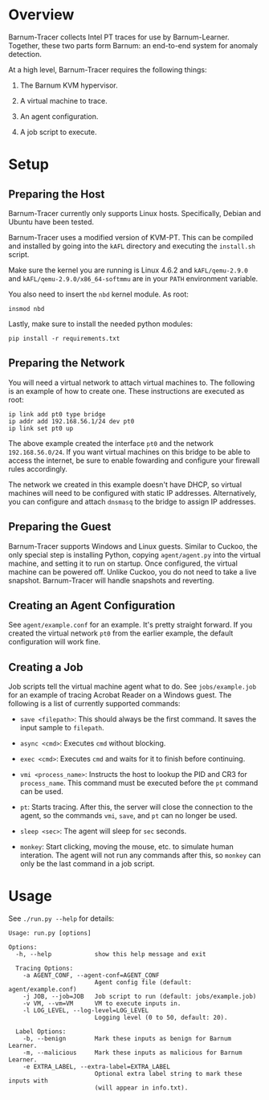 # Overview

Barnum-Tracer collects Intel PT traces for use by Barnum-Learner. Together, these two parts form Barnum:
an end-to-end system for anomaly detection.

At a high level, Barnum-Tracer requires the following things:

1. The Barnum KVM hypervisor.

2. A virtual machine to trace.

3. An agent configuration.

4. A job script to execute.

# Setup

## Preparing the Host

Barnum-Tracer currently only supports Linux hosts. Specifically, Debian and Ubuntu have been tested.

Barnum-Tracer uses a modified version of KVM-PT. This can be compiled and installed by going into
the `kAFL` directory and executing the `install.sh` script.

Make sure the kernel you are running is Linux 4.6.2 and `kAFL/qemu-2.9.0` and `kAFL/qemu-2.9.0/x86_64-softmmu`
are in your `PATH` environment variable.

You also need to insert the `nbd` kernel module. As root:

    insmod nbd

Lastly, make sure to install the needed python modules:

    pip install -r requirements.txt

## Preparing the Network

You will need a virtual network to attach virtual machines to. The following is an example of how
to create one. These instructions are executed as root:

    ip link add pt0 type bridge
    ip addr add 192.168.56.1/24 dev pt0
    ip link set pt0 up

The above example created the interface `pt0` and the network `192.168.56.0/24`. If you want virtual machines
on this bridge to be able to access the internet, be sure to enable fowarding and configure your firewall rules
accordingly.

The network we created in this example doesn't have DHCP, so virtual machines will need to be configured with
static IP addresses. Alternatively, you can configure and attach `dnsmasq` to the bridge to assign IP addresses.

## Preparing the Guest

Barnum-Tracer supports Windows and Linux guests. Similar to Cuckoo, the only special step is installing Python,
copying `agent/agent.py`
into the virtual machine, and setting it to run on startup. Once configured, the virtual machine can be powered off.
Unlike Cuckoo, you do not need to take a live snapshot. Barnum-Tracer will handle snapshots and reverting.

## Creating an Agent Configuration

See `agent/example.conf` for an example. It's pretty straight forward. If you created the virtual network `pt0`
from the earlier example, the default configuration will work fine.

## Creating a Job

Job scripts tell the virtual machine agent what to do. See `jobs/example.job` for an example of tracing Acrobat
Reader on a Windows guest. The following is a list of currently supported commands:

* `save <filepath>`: This should always be the first command. It saves the input sample to `filepath`.

* `async <cmd>`: Executes `cmd` without blocking.

* `exec <cmd>`: Executes `cmd` and waits for it to finish before continuing.

* `vmi <process_name>`: Instructs the host to lookup the PID and CR3 for `process_name`. This command must be
executed before the `pt` command can be used.

* `pt`: Starts tracing. After this, the server will close the connection to the agent, so the commands `vmi`,
`save`, and `pt` can no longer be used.

* `sleep <sec>`: The agent will sleep for `sec` seconds.

* `monkey`: Start clicking, moving the mouse, etc. to simulate human interation. The agent will not run any
commands after this, so `monkey` can only be the last command in a job script.

# Usage

See `./run.py --help` for details:

    Usage: run.py [options]
    
    Options:
      -h, --help            show this help message and exit
    
      Tracing Options:
        -a AGENT_CONF, --agent-conf=AGENT_CONF
                            Agent config file (default: agent/example.conf)
        -j JOB, --job=JOB   Job script to run (default: jobs/example.job)
        -v VM, --vm=VM      VM to execute inputs in.
        -l LOG_LEVEL, --log-level=LOG_LEVEL
                            Logging level (0 to 50, default: 20).
    
      Label Options:
        -b, --benign        Mark these inputs as benign for Barnum Learner.
        -m, --malicious     Mark these inputs as malicious for Barnum Learner.
        -e EXTRA_LABEL, --extra-label=EXTRA_LABEL
                            Optional extra label string to mark these inputs with
                            (will appear in info.txt).

